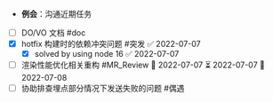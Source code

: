 - **例会**：沟通近期任务
- [ ] DO/VO 文档 #doc
- [x] hotfix 构建时的依赖冲突问题 #突发 ✅ 2022-07-07
	- [x] solved by using node 16 ✅ 2022-07-07
- [ ] 渲染性能优化相关重构 #MR_Review 🛫 2022-07-07 ⏳ 2022-07-07 📅 2022-07-08
- [ ] 协助排查埋点部分情况下发送失败的问题 #偶遇